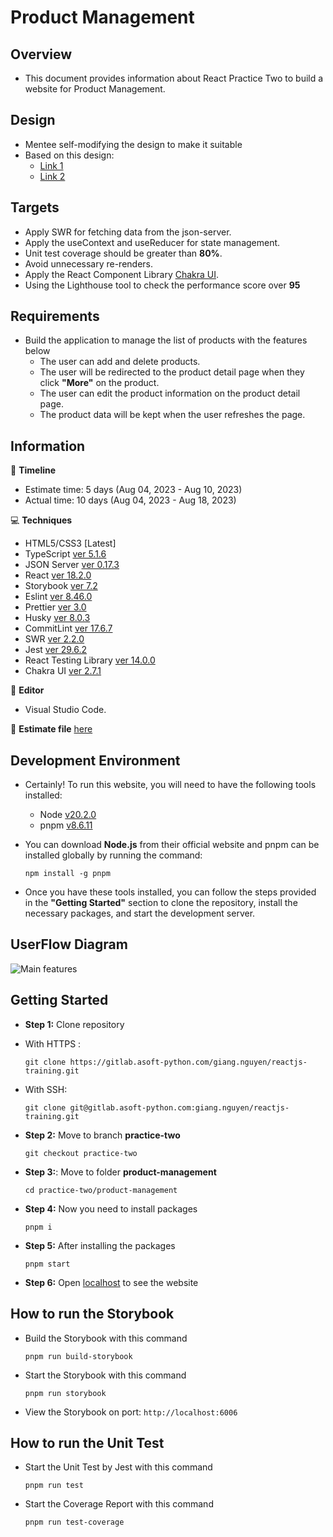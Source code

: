 # Product Management

## Overview

- This document provides information about React Practice Two to build a website for Product Management.

## Design

- Mentee self-modifying the design to make it suitable
- Based on this design:
  - [Link 1](https://nicepage.com/templates/preview/we-design-digital-products-and-brands-4745875?device=desktop)
  - [Link 2](https://nicepage.com/templates/preview/visual-and-product-design-3109323?device=desktop)

## Targets

- Apply SWR for fetching data from the json-server.
- Apply the useContext and useReducer for state management.
- Unit test coverage should be greater than **80%**.
- Avoid unnecessary re-renders.
- Apply the React Component Library [Chakra UI](https://chakra-ui.com/).
- Using the Lighthouse tool to check the performance score over **95**

## Requirements

- Build the application to manage the list of products with the features below
  - The user can add and delete products.
  - The user will be redirected to the product detail page when they click **"More"** on the product.
  - The user can edit the product information on the product detail page.
  - The product data will be kept when the user refreshes the page.

## Information

📅 **Timeline**

- Estimate time: 5 days (Aug 04, 2023 - Aug 10, 2023)
- Actual time: 10 days (Aug 04, 2023 - Aug 18, 2023)

💻 **Techniques**

- HTML5/CSS3 [Latest]
- TypeScript [ver 5.1.6](https://www.typescriptlang.org/)
- JSON Server [ver 0.17.3](https://github.com/typicode/json-server)
- React [ver 18.2.0](https://react.dev)
- Storybook [ver 7.2](https://storybook.js.org/)
- Eslint [ver 8.46.0](https://eslint.org/docs/latest/use/getting-started#quick-start)
- Prettier [ver 3.0](https://prettier.io/)
- Husky [ver 8.0.3](https://typicode.github.io/husky/#/)
- CommitLint [ver 17.6.7](https://commitlint.js.org/#/)
- SWR [ver 2.2.0](https://swr.vercel.app/)
- Jest [ver 29.6.2](https://jestjs.io/docs/getting-started)
- React Testing Library [ver 14.0.0](https://testing-library.com/docs/)
- Chakra UI [ver 2.7.1](https://chakra-ui.com/)

📝 **Editor**

- Visual Studio Code.

📄 **Estimate file** [here](https://docs.google.com/document/d/1YMRJC0DoUG6ZQj0bdinKrH3H6vbA145L5U7l8ZMuT8s/edit?usp=sharing)

## Development Environment

- Certainly! To run this website, you will need to have the following tools installed:

  - Node [v20.2.0](https://nodejs.org/en/)
  - pnpm [v8.6.11](https://pnpm.io/installation)

- You can download **Node.js** from their official website and pnpm can be installed globally by running the command:
  ```
  npm install -g pnpm
  ```
- Once you have these tools installed, you can follow the steps provided in the **"Getting Started"** section to clone the repository, install the necessary packages, and start the development server.

## UserFlow Diagram

![Main features](/src/assets/images/UserFlow_Diagram.png)

## Getting Started

- **Step 1:** Clone repository

- With HTTPS :
  ```
  git clone https://gitlab.asoft-python.com/giang.nguyen/reactjs-training.git
  ```
- With SSH:

  ```
  git clone git@gitlab.asoft-python.com:giang.nguyen/reactjs-training.git
  ```

- **Step 2:** Move to branch **practice-two**

  ```
  git checkout practice-two
  ```

- **Step 3:**: Move to folder **product-management**

  ```
  cd practice-two/product-management
  ```

- **Step 4:** Now you need to install packages

  ```
  pnpm i
  ```

- **Step 5:** After installing the packages

  ```
  pnpm start
  ```

- **Step 6:** Open [localhost](http://localhost:5173) to see the website

## How to run the Storybook

- Build the Storybook with this command

  ```
  pnpm run build-storybook
  ```

- Start the Storybook with this command
  ```
  pnpm run storybook
  ```
- View the Storybook on port: `http://localhost:6006`

## How to run the Unit Test

- Start the Unit Test by Jest with this command
  ```
  pnpm run test
  ```
- Start the Coverage Report with this command
  ```
  pnpm run test-coverage
  ```
